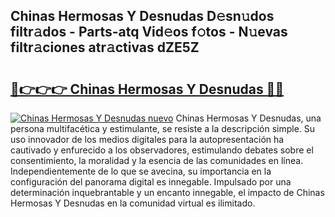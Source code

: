 ## Chinas Hermosas Y Desnudas D𝚎sn𝚞dos filtr𝚊dos - Parts-atq Vid𝚎os f𝚘tos - N𝚞evas filtr𝚊ciones atr𝚊ctivas dZE5Z

# <h2><a href="http://mbb56qk.tromn.icu/?c=Chinas+Hermosas+Y+Desnudas">🔗👉👉👉 Chinas Hermosas Y Desnudas 🔗🔗</a></h2>

[![Chinas Hermosas Y Desnudas nuevo](https://i.imgur.com/pEAQMta.gif)](http://mbb56qk.tromn.icu/?c=Chinas+Hermosas+Y+Desnudas)
Chinas Hermosas Y Desnudas, una persona multifacética y estimulante, se resiste a la descripción simple. Su uso innovador de los medios digitales para la autopresentación ha cautivado y enfurecido a los observadores, estimulando debates sobre el consentimiento, la moralidad y la esencia de las comunidades en línea. Independientemente de lo que se avecina, su importancia en la configuración del panorama digital es innegable. Impulsado por una determinación inquebrantable y un encanto innegable, el impacto de Chinas Hermosas Y Desnudas en la comunidad virtual es ilimitado.

